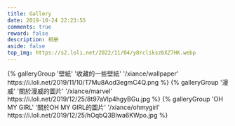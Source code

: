 ```yaml
---
title: Gallery
date: 2019-10-24 22:23:55
comments: true
reward: false
description: 相册
aside: false
top_img: https://s2.loli.net/2022/11/04/y8rclikszbXZ7HK.webp
---
```

<div class="gallery-group-main">
{% galleryGroup '壁紙' '收藏的一些壁紙' '/xiance/wallpaper' https://i.loli.net/2019/11/10/T7Mu8Aod3egmC4Q.png %}
{% galleryGroup '漫威' '關於漫威的圖片' '/xiance/marvel' https://i.loli.net/2019/12/25/8t97aVlp4hgyBGu.jpg %}
{% galleryGroup 'OH MY GIRL' '關於OH MY GIRL的圖片' '/xiance/ohmygirl' https://i.loli.net/2019/12/25/hOqbQ3BIwa6KWpo.jpg %}


</div>
